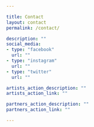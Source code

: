 ```yaml
---

title: Contact
layout: contact
permalink: /contact/

description: ""
social_media:
- type: "facebook"
  url: ""
- type: "instagram"
  url: ""
- type: "twitter"
  url: ""

artists_action_description: ""
artists_action_link: ""

partners_action_description: ""
partners_action_link: ""

---
```


